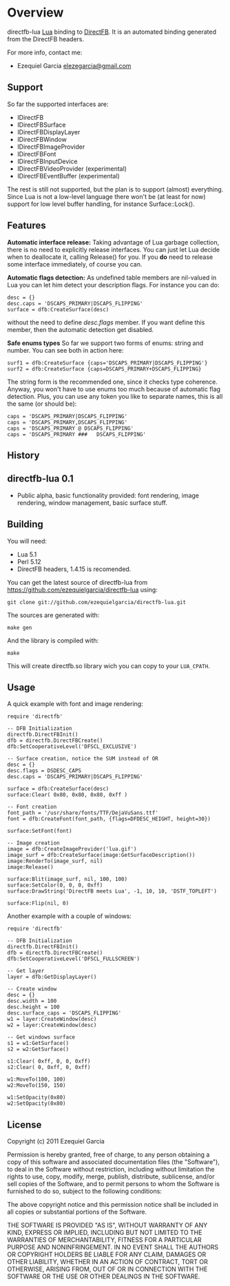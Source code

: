 Overview
========

directfb-lua [Lua](http://www.lua.org) binding to [DirectFB](http://directfb.org).
It is an automated binding generated from the DirectFB headers.

For more info, contact me:

* Ezequiel Garcia elezegarcia@gmail.com

Support
-------

So far the supported interfaces are:

* IDirectFB
* IDirectFBSurface
* IDirectFBDisplayLayer
* IDirectFBWindow
* IDirectFBImageProvider
* IDirectFBFont
* IDirectFBInputDevice
* IDirectFBVideoProvider (experimental)
* IDirectFBEventBuffer (experimental)

The rest is still not supported, but the plan is to support (almost) everything.
Since Lua is not a low-level language there won't be (at least for now) support 
for low level buffer handling, for instance Surface::Lock().

Features
--------

**Automatic interface release:**
Taking advantage of Lua garbage collection, there is no need to explicitly 
release interfaces. You can just let Lua decide when to deallocate it,
calling Release() for you. 
If you **do** need to release some interface immediately, of course you can.

**Automatic flags detection:**
As undefined table members are nil-valued in Lua you can let him
detect your description flags. For instance you can do:

    desc = {}
    desc.caps = 'DSCAPS_PRIMARY|DSCAPS_FLIPPING'
    surface = dfb:CreateSurface(desc)

without the need to define *desc.flags* member. If you want define this member,
then the automatic detection get disabled.

**Safe enums types**
So far we support two forms of enums: string and number. You can see both in action here:

    surf1 = dfb:CreateSurface {caps='DSCAPS_PRIMARY|DSCAPS_FLIPPING'}
	surf2 = dfb:CreateSurface {caps=DSCAPS_PRIMARY+DSCAPS_FLIPPING}

The string form is the recommended one, since it checks type coherence. Anyway, you won't have to use enums too much because of automatic flag detection. Plus, you can use any token you like to separate names, this is all the same (or should be):

    caps = 'DSCAPS_PRIMARY|DSCAPS_FLIPPING'
    caps = 'DSCAPS_PRIMARY,DSCAPS_FLIPPING'
    caps = 'DSCAPS_PRIMARY @ DSCAPS_FLIPPING'
    caps = 'DSCAPS_PRIMARY ###   DSCAPS_FLIPPING'

History
-------

## directfb-lua 0.1

* Public alpha, basic functionality provided: font rendering, image rendering, window management, basic surface stuff.

Building
--------

You will need:

* Lua 5.1
* Perl 5.12
* DirectFB headers, 1.4.15 is recomended.

You can get the latest source of directfb-lua from https://github.com/ezequielgarcia/directfb-lua
using:

    git clone git://github.com/ezequielgarcia/directfb-lua.git

The sources are generated with:

    make gen

And the library is compiled with:

    make

This will create directfb.so library wich you can copy to your `LUA_CPATH`.

Usage
-----

A quick example with font and image rendering:

    require 'directfb'

    -- DFB Initialization
    directfb.DirectFBInit()
    dfb = directfb.DirectFBCreate()
    dfb:SetCooperativeLevel('DFSCL_EXCLUSIVE')

    -- Surface creation, notice the SUM instead of OR
    desc = {}
    desc.flags = DSDESC_CAPS
    desc.caps = 'DSCAPS_PRIMARY|DSCAPS_FLIPPING'

    surface = dfb:CreateSurface(desc)
	surface:Clear( 0x80, 0x80, 0x80, 0xff )

    -- Font creation
    font_path = '/usr/share/fonts/TTF/DejaVuSans.ttf'
    font = dfb:CreateFont(font_path, {flags=DFDESC_HEIGHT, height=30})

    surface:SetFont(font)

    -- Image creation
    image = dfb:CreateImageProvider('lua.gif')
    image_surf = dfb:CreateSurface(image:GetSurfaceDescription())
    image:RenderTo(image_surf, nil)
	image:Release()

	surface:Blit(image_surf, nil, 100, 100)
	surface:SetColor(0, 0, 0, 0xff)
	surface:DrawString('DirectFB meets Lua', -1, 10, 10, 'DSTF_TOPLEFT')

	surface:Flip(nil, 0)

Another example with a couple of windows:

    require 'directfb'

    -- DFB Initialization
    directfb.DirectFBInit()
    dfb = directfb.DirectFBCreate()
    dfb:SetCooperativeLevel('DFSCL_FULLSCREEN')

    -- Get layer
    layer = dfb:GetDisplayLayer()

    -- Create window
    desc = {}
    desc.width = 100
    desc.height = 100
    desc.surface_caps = 'DSCAPS_FLIPPING'
    w1 = layer:CreateWindow(desc)
    w2 = layer:CreateWindow(desc)

    -- Get windows surface
    s1 = w1:GetSurface()
    s2 = w2:GetSurface()
 
    s1:Clear( 0xff, 0, 0, 0xff)
    s2:Clear( 0, 0xff, 0, 0xff)

    w1:MoveTo(100, 100)
    w2:MoveTo(150, 150)

    w1:SetOpacity(0x80)
    w2:SetOpacity(0x80)

License
-------

Copyright (c) 2011 Ezequiel Garcia

Permission is hereby granted, free of charge, to any person
obtaining a copy of this software and associated documentation
files (the "Software"), to deal in the Software without
restriction, including without limitation the rights to use,
copy, modify, merge, publish, distribute, sublicense, and/or sell
copies of the Software, and to permit persons to whom the
Software is furnished to do so, subject to the following
conditions:

The above copyright notice and this permission notice shall be
included in all copies or substantial portions of the Software.

THE SOFTWARE IS PROVIDED "AS IS", WITHOUT WARRANTY OF ANY KIND,
EXPRESS OR IMPLIED, INCLUDING BUT NOT LIMITED TO THE WARRANTIES
OF MERCHANTABILITY, FITNESS FOR A PARTICULAR PURPOSE AND
NONINFRINGEMENT. IN NO EVENT SHALL THE AUTHORS OR COPYRIGHT
HOLDERS BE LIABLE FOR ANY CLAIM, DAMAGES OR OTHER LIABILITY,
WHETHER IN AN ACTION OF CONTRACT, TORT OR OTHERWISE, ARISING
FROM, OUT OF OR IN CONNECTION WITH THE SOFTWARE OR THE USE OR
OTHER DEALINGS IN THE SOFTWARE.
